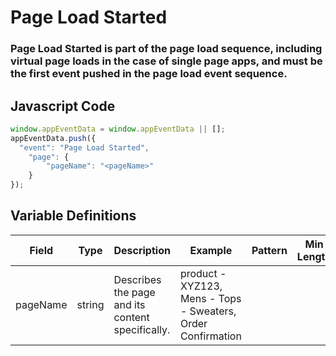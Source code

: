 # Page Load Started

### Page Load Started is part of the page load sequence, including virtual page loads in the case of single page apps, and must be the first event pushed in the page load event sequence.

## Javascript Code
```js
window.appEventData = window.appEventData || [];
appEventData.push({
  "event": "Page Load Started",
    "page": {
        "pageName": "<pageName>"
    }
});
```

## Variable Definitions

|Field|Type|Description|Example|Pattern|Min Length|Max Length|Minimum|Maximum|Multiple Of|
| --- | --- | --- | --- | --- | --- | --- | --- | --- | --- |
|pageName|string|Describes the page and its content specifically. |product - XYZ123, Mens - Tops - Sweaters, Order Confirmation|||||||




